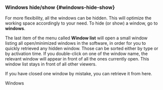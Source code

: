 ### Windows hide/show {#windows-hide-show}

For more flexibility, all the windows can be hidden. This will optimize the working space accordingly to your need. To hide (or show) a window, go to **windows**.

The last item of the menu called **Window list** will open a small window listing all open/minimized windows in the software, in order for you to quickly retrieved any hidden window. Those can be sorted either by type or by activation time. If you double-click on one of the window name, the relevant window will appear in front of all the ones currently open. This window list stays in front of all other viewers.

If you have closed one window by mistake, you can retrieve it from here.

Windows